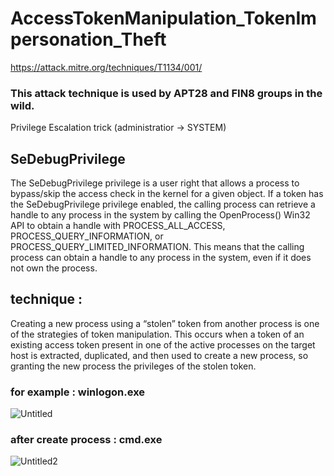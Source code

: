 # AccessTokenManipulation_TokenImpersonation_Theft
https://attack.mitre.org/techniques/T1134/001/
### This attack technique is used by APT28 and FIN8 groups in the wild.
Privilege Escalation trick (administratior -> SYSTEM)

## SeDebugPrivilege
The SeDebugPrivilege privilege is a user right that allows a process to bypass/skip the access check in the kernel for a given object. If a token has the SeDebugPrivilege privilege enabled, the calling process can retrieve a handle to any process in the system by calling the OpenProcess() Win32 API to obtain a handle with PROCESS_ALL_ACCESS, PROCESS_QUERY_INFORMATION, or PROCESS_QUERY_LIMITED_INFORMATION. This means that the calling process can obtain a handle to any process in the system, even if it does not own the process.


## technique :
Creating a new process using a “stolen” token from another process is one of the strategies of token manipulation. This occurs when a token of an existing access token present in one of the active processes on the target host is extracted, duplicated, and then used to create a new process, so granting the new process the privileges of the stolen token.

### for example : winlogon.exe
![Untitled](https://github.com/pkwitha/AccessTokenManipulation_TokenImpersonation_Theft/assets/91279108/1524161a-0564-4847-8ed9-62ca3e52c665)

### after create process : cmd.exe
![Untitled2](https://github.com/pkwitha/AccessTokenManipulation_TokenImpersonation_Theft/assets/91279108/017298b8-2633-455b-b713-9cb7e72dcaee)
